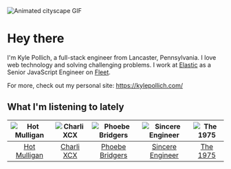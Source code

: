<img src="https://user-images.githubusercontent.com/6766512/135288438-ea1a76ef-ac5f-4654-a3fa-1027d08ee3fb.gif" alt="Animated cityscape GIF" />

# Hey there


I'm Kyle Pollich, a full-stack engineer from Lancaster, Pennsylvania. I love web technology and solving challenging problems.
I work at [Elastic](https://www.elastic.co/) as a Senior JavaScript Engineer on [Fleet](https://www.elastic.co/guide/en/fleet/current/fleet-overview.html).

For more, check out my personal site: https://kylepollich.com/

## What I'm listening to lately

<!-- begin artists -->
  |![Hot Mulligan](https://i.scdn.co/image/ab6761610000f178ee0afe7cc83d3700ef6200b9)|![Charli XCX](https://i.scdn.co/image/ab6761610000f178576cb43281160e345f728b71)|![Phoebe Bridgers](https://i.scdn.co/image/ab6761610000f178626686e362d30246e816cc5b)|![Sincere Engineer](https://i.scdn.co/image/ab6761610000f178fec1a211b8eee7550d8deabb)|![The 1975](https://i.scdn.co/image/ab6761610000f178592231ad18aab7a47772a958)|
  |:---:|:---:|:---:|:---:|:---:|
  |[Hot Mulligan](https://open.spotify.com/artist/1lKZzN2d4IqiEYxyECIEHI)|[Charli XCX](https://open.spotify.com/artist/25uiPmTg16RbhZWAqwLBy5)|[Phoebe Bridgers](https://open.spotify.com/artist/1r1uxoy19fzMxunt3ONAkG)|[Sincere Engineer](https://open.spotify.com/artist/5l1QyUoZFlqTKJ1NrbCTu1)|[The 1975](https://open.spotify.com/artist/3mIj9lX2MWuHmhNCA7LSCW)|
<!-- end artists -->
